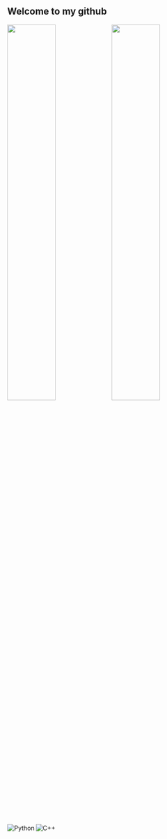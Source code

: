 ## Welcome to my github

<img align="left" width="47%" src="https://github-readme-stats.vercel.app/api?username=Geekeh&show_icons=true&theme=radical" />

<img align="left" width="47%" src="https://github-readme-stats.vercel.app/api/top-langs/?username=Geekeh&layout=compact" />

<img align="left" alt="Python" src="https://img.shields.io/badge/python-3670A0?style=for-the-badge&logo=python&logoColor=ffdd54"/>
<img align="left" alt="C++" src="https://img.shields.io/badge/c++-%2300599C.svg?style=for-the-badge&logo=c%2B%2B&logoColor=white"/>
